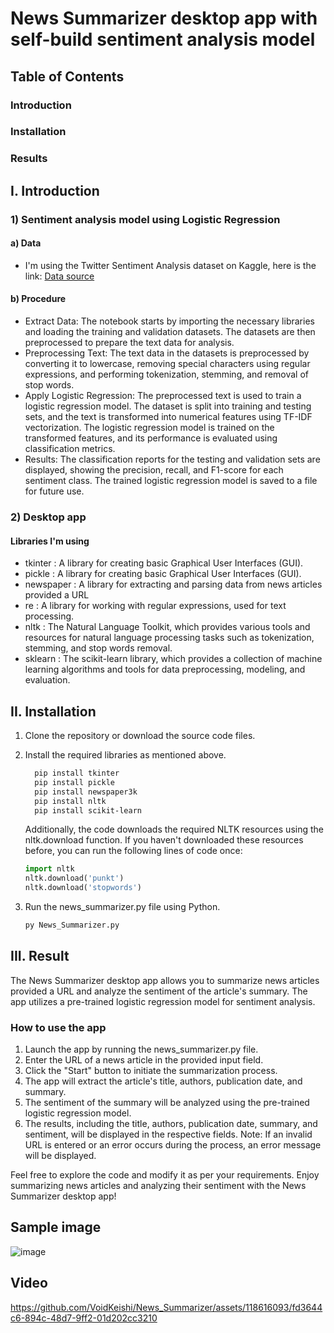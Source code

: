 # **News Summarizer desktop app with self-build sentiment analysis model**

## Table of Contents

### Introduction

### Installation

### Results

## I. Introduction

### 1) Sentiment analysis model using Logistic Regression

#### a) Data

- I'm using the Twitter Sentiment Analysis dataset on Kaggle, here is the link: [Data source](https://www.kaggle.com/datasets/jp797498e/twitter-entity-sentiment-analysis)

#### b) Procedure

- Extract Data: The notebook starts by importing the necessary libraries and loading the training and validation datasets. The datasets are then preprocessed to prepare the text data for analysis.  
- Preprocessing Text: The text data in the datasets is preprocessed by converting it to lowercase, removing special characters using regular expressions, and    performing tokenization, stemming, and removal of stop words.  
- Apply Logistic Regression: The preprocessed text is used to train a logistic regression model. The dataset is split into training and testing sets, and the text is transformed into numerical features using TF-IDF vectorization. The logistic regression model is trained on the transformed features, and its performance is evaluated using classification metrics.  
- Results: The classification reports for the testing and validation sets are displayed, showing the precision, recall, and F1-score for each sentiment class. The trained logistic regression model is saved to a file for future use.  

### 2) Desktop app

#### Libraries I'm using

- tkinter : A library for creating basic Graphical User Interfaces (GUI).  
- pickle : A library for creating basic Graphical User Interfaces (GUI).  
- newspaper : A library for extracting and parsing data from news articles provided a URL  
- re : A library for working with regular expressions, used for text processing.  
- nltk : The Natural Language Toolkit, which provides various tools and resources for natural language processing tasks such as tokenization, stemming, and stop words removal.  
- sklearn : The scikit-learn library, which provides a collection of machine learning algorithms and tools for data preprocessing, modeling, and evaluation.  

## II. Installation

1. Clone the repository or download the source code files.

2. Install the required libraries as mentioned above.

    ```bash
      pip install tkinter
      pip install pickle
      pip install newspaper3k
      pip install nltk
      pip install scikit-learn
    ```

    Additionally, the code downloads the required NLTK resources using the nltk.download function. If you haven't downloaded these resources before, you can run the following lines of code once:

    ```python
    import nltk
    nltk.download('punkt')
    nltk.download('stopwords')
    ```

3. Run the news_summarizer.py file using Python.

    ```bash
    py News_Summarizer.py
    ```

## III. Result

The News Summarizer desktop app allows you to summarize news articles provided a URL and analyze the sentiment of the article's summary. The app utilizes a pre-trained logistic regression model for sentiment analysis.

### How to use the app

1. Launch the app by running the news_summarizer.py file.
2. Enter the URL of a news article in the provided input field.
3. Click the "Start" button to initiate the summarization process.
4. The app will extract the article's title, authors, publication date, and summary.
5. The sentiment of the summary will be analyzed using the pre-trained logistic regression model.
6. The results, including the title, authors, publication date, summary, and sentiment, will be displayed in the respective fields.
Note: If an invalid URL is entered or an error occurs during the process, an error message will be displayed.

Feel free to explore the code and modify it as per your requirements. Enjoy summarizing news articles and analyzing their sentiment with the News Summarizer desktop app!

## Sample image

![image](https://github.com/VoidKeishi/News_Summarizer/assets/118616093/410f18ee-9076-4705-9aea-ba6816c89e76)

## Video

https://github.com/VoidKeishi/News_Summarizer/assets/118616093/fd3644c6-894c-48d7-9ff2-01d202cc3210
